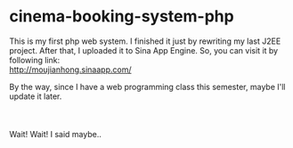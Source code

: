 # cinema-booking-system-php
This is my first php web system. I finished it just by rewriting my last J2EE project. After that, I uploaded it to Sina App Engine. So, you can visit it by following link: <br />
http://moujianhong.sinaapp.com/</a>

By the way, since I have a web programming class this semester, maybe I'll update it later.<br /><br /><br /><br />
Wait! Wait! I said maybe..<br />
